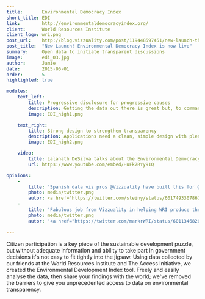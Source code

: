 ```yaml
---
title:       Environmental Democracy Index
short_title: EDI
link:        http://environmentaldemocracyindex.org/
client:      World Resources Institute
client_logo: wri.png
post_url:    http://blog.vizzuality.com/post/119448597451/new-launch-the-environmental-democracy-index-is
post_title:  "New Launch! Environmental Democracy Index is now live"
summary:     Open data to initiate transparent discussions
image:       edi_03.jpg
author:      Jamie
date:        2015-06-01
order:       5
highlighted: true

modules:
    text_left:
        title: Progressive disclosure for progressive causes
        description: Getting the data out there is great but, to command the attention this important issue deserves, you need a fast, interactive and captivating application. The EDI contains a lot of data. We created an intelligent architecture that places the most important information up top, then reveals greater detail when you find a topic you want to analyse more deeply.
        image: EDI_high1.png

    text_right:
        title: Strong design to strengthen transparency
        description: Applications need a clean, simple design with plenty of interactivity and visual rewards to attract and engage viewers. By removing all the technological, design and data access barriers, the EDI website makes the data truly transparent.
        image: EDI_high2.png

    video:
        title: Lalanath DeSilva talks about the Environmental Democracy Index
        url: https://www.youtube.com/embed/HuFk7RYy91Q

opinions:
    -
        title: 'Spanish data viz pros @Vizzuality have built this for @WorldResources <a href="http://t.co/G0jcg48rhF">http://t.co/G0jcg48rhF</a> All league tables are heading this way I think'
        photo: media/twitter.png
        autor: <a href="https://twitter.com/steiny/status/601749330786177025">  Tom Steinburg </a>
    -
        title: 'Fabulous job from Vizzuality in helping WRI produce the <a href="http://www.environmentaldemocracyindex.org">Environmental Democracy Index</a> @Vizzuality @WRIgovernance'
        photo: media/twitter.png
        autor: '<a href="https://twitter.com/markrWRI/status/601134682693115905"> Mark Robinson, WRI</a>'

---
```


Citizen participation is a key piece of the sustainable development puzzle, but without adequate information and ability to take part in government decisions it's not easy to fit tightly into the jigsaw. Using data collected by our friends at the World Resources Institute and The Access Initiative, we created the Environmental Development Index tool. Freely and easily analyse the data, then share your findings with the world; we've removed the barriers to give you unprecedented access to data on environmental transparency. 
